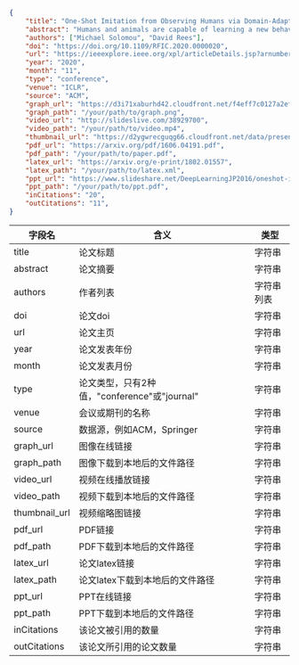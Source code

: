 ```json
{
    "title": "One-Shot Imitation from Observing Humans via Domain-Adaptive Meta-Learning",
    "abstract": "Humans and animals are capable of learning a new behavior by observing others perform the skill just once.",
    "authors": ["Michael Solomou", "David Rees"],
    "doi": "https://doi.org/10.1109/RFIC.2020.0000020",
    "url": "https://ieeexplore.ieee.org/xpl/articleDetails.jsp?arnumber=VJ-rfic-20",
    "year": "2020",
    "month": "11",
    "type": "conference",
    "venue": "ICLR",
    "source": "ACM",
    "graph_url": "https://d3i71xaburhd42.cloudfront.net/f4eff7c0127a2ef92c441f028c3bb15b64cabcc8/1-Figure1-1.png",
    "graph_path": "/your/path/to/graph.png",
    "video_url": "http://slideslive.com/38929700",
    "video_path": "/your/path/to/video.mp4",
    "thumbnail_url": "https://d2ygwrecguqg66.cloudfront.net/data/presentations/38929700/slideslive_kalaivani-a_sarcasm-identification-and-detection-in-conversion-context-using-bert.jpg?1594255894>",
    "pdf_url": "https://arxiv.org/pdf/1606.04191.pdf",
    "pdf_path": "/your/path/to/paper.pdf",
    "latex_url": "https://arxiv.org/e-print/1802.01557",
    "latex_path": "/your/path/to/latex.xml",
    "ppt_url": "https://www.slideshare.net/DeepLearningJP2016/oneshot-imitation-from-observing-humans-via-domainadaptive-metalearning?from_action=save",
    "ppt_path": "/your/path/to/ppt.pdf",
    "inCitations": "20",
    "outCitations": "11",
}
```

| 字段名        | 含义                                         | 类型       |
| ------------- | -------------------------------------------- | ---------- |
| title         | 论文标题                                     | 字符串     |
| abstract      | 论文摘要                                     | 字符串     |
| authors       | 作者列表                                     | 字符串列表 |
| doi           | 论文doi                                      | 字符串     |
| url           | 论文主页                                     | 字符串     |
| year          | 论文发表年份                                 | 字符串     |
| month         | 论文发表月份                                 | 字符串     |
| type          | 论文类型，只有2种值，"conference"或"journal" | 字符串     |
| venue         | 会议或期刊的名称                             | 字符串     |
| source        | 数据源，例如ACM，Springer                    | 字符串     |
| graph_url     | 图像在线链接                                 | 字符串     |
| graph_path    | 图像下载到本地后的文件路径                   | 字符串     |
| video_url     | 视频在线播放链接                             | 字符串     |
| video_path    | 视频下载到本地后的文件路径                   | 字符串     |
| thumbnail_url | 视频缩略图链接                               | 字符串     |
| pdf_url       | PDF链接                                      | 字符串     |
| pdf_path      | PDF下载到本地后的文件路径                    | 字符串     |
| latex_url     | 论文latex链接                                | 字符串     |
| latex_path    | 论文latex下载到本地后的文件路径              | 字符串     |
| ppt_url       | PPT在线链接                                  | 字符串     |
| ppt_path      | PPT下载到本地后的文件路径                    | 字符串     |
| inCitations   | 该论文被引用的数量                           | 字符串     |
| outCitations  | 该论文所引用的论文数量                       | 字符串     |